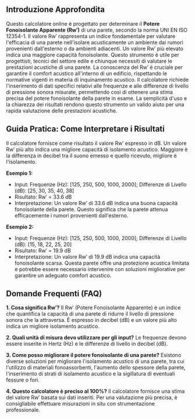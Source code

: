 ## Introduzione Approfondita

Questo calcolatore online è progettato per determinare il **Potere Fonoisolante Apparente (Rw′​)** di una parete, secondo la norma UNI EN ISO 12354-1.  Il valore Rw′ rappresenta un indice fondamentale per valutare l'efficacia di una parete nell'isolare acusticamente un ambiente dai rumori provenienti dall'esterno o da ambienti adiacenti.  Un valore Rw′ più elevato indica una maggiore capacità fonoisolante.  Questo strumento è utile per progettisti, tecnici del settore edile e chiunque necessiti di valutare le prestazioni acustiche di una parete.  La conoscenza del Rw′ è cruciale per garantire il comfort acustico all'interno di un edificio, rispettando le normative vigenti in materia di inquinamento acustico.  Il calcolatore richiede l'inserimento di dati specifici relativi alle frequenze e alle differenze di livello di pressione sonora misurate, permettendo così di ottenere una stima precisa del potere fonoisolante della parete in esame.  La semplicità d'uso e la chiarezza dei risultati rendono questo strumento un valido aiuto per una rapida valutazione delle prestazioni acustiche.

## Guida Pratica: Come Interpretare i Risultati

Il calcolatore fornisce come risultato il valore Rw′ espresso in dB.  Un valore Rw′ più alto indica una migliore capacità di isolamento acustico.  Maggiore è la differenza in decibel tra il suono emesso e quello ricevuto, migliore è l'isolamento.

**Esempio 1:**
- Input: Frequenze (Hz): [125, 250, 500, 1000, 2000]; Differenze di Livello (dB): [25, 30, 35, 40, 38]
- Risultato: Rw′ = 33.6 dB
- Interpretazione: Un valore Rw′ di 33.6 dB indica una buona capacità fonoisolante della parete.  Questo significa che la parete attenua efficacemente i rumori provenienti dall'esterno.

**Esempio 2:**
- Input: Frequenze (Hz): [125, 250, 500, 1000, 2000]; Differenze di Livello (dB): [15, 18, 22, 25, 20]
- Risultato: Rw′ = 19.9 dB
- Interpretazione: Un valore Rw′ di 19.9 dB indica una capacità fonoisolante scarsa.  Questa parete offre una protezione acustica limitata e potrebbe essere necessario intervenire con soluzioni migliorative per garantire un adeguato comfort acustico.

## Domande Frequenti (FAQ)

**1. Cosa significa Rw′?**
Il Rw′ (Potere Fonoisolante Apparente) è un indice che quantifica la capacità di una parete di ridurre il livello di pressione sonora che la attraversa.  È espresso in decibel (dB) e un valore più alto indica un migliore isolamento acustico.

**2. Quali unità di misura devo utilizzare per gli input?**
Le frequenze devono essere inserite in Hertz (Hz) e le differenze di livello in decibel (dB).

**3. Come posso migliorare il potere fonoisolante di una parete?**
Esistono diverse soluzioni per migliorare l'isolamento acustico di una parete, tra cui l'utilizzo di materiali fonoassorbenti, l'aumento dello spessore della parete, l'inserimento di strati di isolamento acustico e la sigillatura di eventuali fessure o fori.

**4. Questo calcolatore è preciso al 100%?**
Il calcolatore fornisce una stima del valore Rw′ basata sui dati inseriti.  Per una valutazione più precisa, è consigliabile effettuare misurazioni in situ con strumentazione professionale.